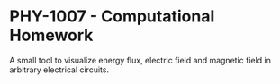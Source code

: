 # PHY-1007 - Computational Homework
A small tool to visualize energy flux, electric field and magnetic field in arbitrary electrical circuits.
